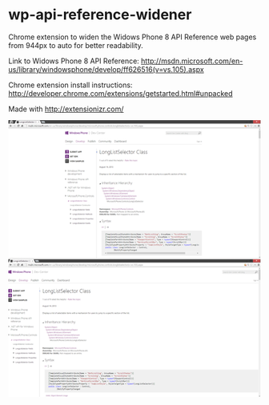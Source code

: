 wp-api-reference-widener
========================

Chrome extension to widen the Widows Phone 8 API Reference web pages from 944px to auto for better readability.

Link to Widows Phone 8 API Reference:
http://msdn.microsoft.com/en-us/library/windowsphone/develop/ff626516(v=vs.105).aspx

Chrome extension install instructions:
http://developer.chrome.com/extensions/getstarted.html#unpacked

Made with http://extensionizr.com/

![Alt text](versus.png "Comparison image")
